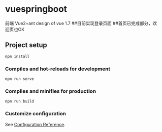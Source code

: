 # vuespringboot
前端 Vue2+ant design of vue 1.7
##目前实现登录页面
##首页已完成部分，欢迎页也OK
## Project setup
```
npm install
```

### Compiles and hot-reloads for development
```
npm run serve
```

### Compiles and minifies for production
```
npm run build
```

### Customize configuration
See [Configuration Reference](https://cli.vuejs.org/config/).
